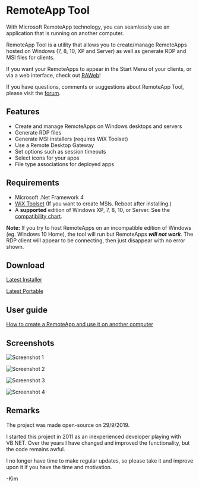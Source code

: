 # RemoteApp Tool
With Microsoft RemoteApp technology, you can seamlessly use an application that is running on another computer.

RemoteApp Tool is a utility that allows you to create/manage RemoteApps hosted on Windows (7, 8, 10, XP and Server) as well as generate RDP and MSI files for clients.

If you want your RemoteApps to appear in the Start Menu of your clients, or via a web interface, check out [RAWeb](http://www.kimknight.net/raweb)!

If you have questions, comments or suggestions about RemoteApp Tool, please visit the [forum](https://groups.google.com/forum/embed/?place=forum/remoteapptool).

## Features

* Create and manage RemoteApps on Windows desktops and servers
* Generate RDP files
* Generate MSI installers (requires WiX Toolset)
* Use a Remote Desktop Gateway
* Set options such as session timeouts
* Select icons for your apps
* File type associations for deployed apps

## Requirements

* Microsoft .Net Framework 4
* [WiX Toolset](http://wixtoolset.org/) (If you want to create MSIs. Reboot after installing.)
* A **supported** edition of Windows XP, 7, 8, 10, or Server. See the [compatibility chart](https://github.com/kimmknight/remoteapptool/wiki/Windows-Compatibility).

**Note:** If you try to host RemoteApps on an incompatible edition of Windows (eg. Windows 10 Home), the tool will run but RemoteApps ***will not work***. The RDP client will appear to be connecting, then just disappear with no error shown.

## Download

[Latest Installer](http://www.kimknight.net/remoteapptool/RemoteApp%20Tool%205300.msi)

[Latest Portable](http://www.kimknight.net/remoteapptool/remoteapptool5300.zip)

## User guide

[How to create a RemoteApp and use it on another computer](https://github.com/kimmknight/remoteapptool/wiki/Create-a-RemoteApp-and-use-it-on-another-computer)

## Screenshots

![Screenshot 1](https://raw.githubusercontent.com/wiki/kimmknight/remoteapptool/images/screenshots/ss1.png)

![Screenshot 2](https://raw.githubusercontent.com/wiki/kimmknight/remoteapptool/images/screenshots/ss2.png)

![Screenshot 3](https://raw.githubusercontent.com/wiki/kimmknight/remoteapptool/images/screenshots/ss3.png)

![Screenshot 4](https://raw.githubusercontent.com/wiki/kimmknight/remoteapptool/images/screenshots/ss4.png)

## Remarks

The project was made open-source on 29/9/2019.

I started this project in 2011 as an inexperienced developer playing with VB.NET. Over the years I have changed and improved the functionality, but the code remains awful.

I no longer have time to make regular updates, so please take it and improve upon it if you have the time and motivation.

-Kim
